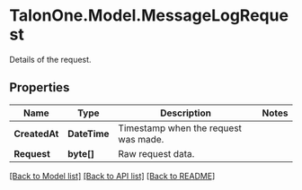 # TalonOne.Model.MessageLogRequest
Details of the request.
## Properties

Name | Type | Description | Notes
------------ | ------------- | ------------- | -------------
**CreatedAt** | **DateTime** | Timestamp when the request was made. | 
**Request** | **byte[]** | Raw request data. | 

[[Back to Model list]](../README.md#documentation-for-models) [[Back to API list]](../README.md#documentation-for-api-endpoints) [[Back to README]](../README.md)

